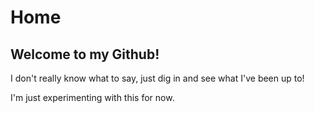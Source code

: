 # Home

## Welcome to my Github!

I don't really know what to say, just dig in and see what I've been up to!

I'm just experimenting with this for now.

